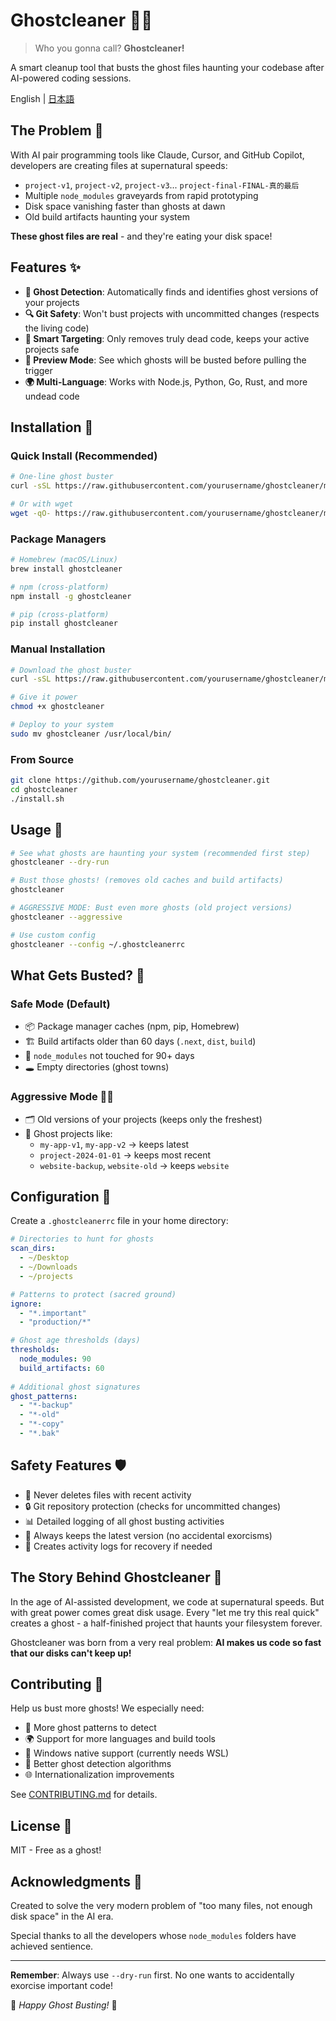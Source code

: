 # Ghostcleaner 👻🧹

> Who you gonna call? **Ghostcleaner!**

A smart cleanup tool that busts the ghost files haunting your codebase after AI-powered coding sessions.

English | [日本語](README.ja.md)

## The Problem 👻

With AI pair programming tools like Claude, Cursor, and GitHub Copilot, developers are creating files at supernatural speeds:

- `project-v1`, `project-v2`, `project-v3`... `project-final-FINAL-真的最后` 
- Multiple `node_modules` graveyards from rapid prototyping
- Disk space vanishing faster than ghosts at dawn
- Old build artifacts haunting your system

**These ghost files are real** - and they're eating your disk space!

## Features ✨

- **👻 Ghost Detection**: Automatically finds and identifies ghost versions of your projects
- **🔍 Git Safety**: Won't bust projects with uncommitted changes (respects the living code)
- **🎯 Smart Targeting**: Only removes truly dead code, keeps your active projects safe
- **👀 Preview Mode**: See which ghosts will be busted before pulling the trigger
- **🌍 Multi-Language**: Works with Node.js, Python, Go, Rust, and more undead code

## Installation 🚀

### Quick Install (Recommended)

```bash
# One-line ghost buster
curl -sSL https://raw.githubusercontent.com/yourusername/ghostcleaner/main/scripts/install-one-liner.sh | bash

# Or with wget
wget -qO- https://raw.githubusercontent.com/yourusername/ghostcleaner/main/scripts/install-one-liner.sh | bash
```

### Package Managers

```bash
# Homebrew (macOS/Linux)
brew install ghostcleaner

# npm (cross-platform)
npm install -g ghostcleaner

# pip (cross-platform)
pip install ghostcleaner
```

### Manual Installation

```bash
# Download the ghost buster
curl -sSL https://raw.githubusercontent.com/yourusername/ghostcleaner/main/ghostcleaner.sh -o ghostcleaner

# Give it power
chmod +x ghostcleaner

# Deploy to your system
sudo mv ghostcleaner /usr/local/bin/
```

### From Source

```bash
git clone https://github.com/yourusername/ghostcleaner.git
cd ghostcleaner
./install.sh
```

## Usage 👻

```bash
# See what ghosts are haunting your system (recommended first step)
ghostcleaner --dry-run

# Bust those ghosts! (removes old caches and build artifacts)
ghostcleaner

# AGGRESSIVE MODE: Bust even more ghosts (old project versions)
ghostcleaner --aggressive

# Use custom config
ghostcleaner --config ~/.ghostcleanerrc
```

## What Gets Busted? 🎯

### Safe Mode (Default)
- 📦 Package manager caches (npm, pip, Homebrew)
- 🏗️ Build artifacts older than 60 days (`.next`, `dist`, `build`)
- 📁 `node_modules` not touched for 90+ days
- 🕳️ Empty directories (ghost towns)

### Aggressive Mode 👻💀
- 🗂️ Old versions of your projects (keeps only the freshest)
- 👻 Ghost projects like:
  - `my-app-v1`, `my-app-v2` → keeps latest
  - `project-2024-01-01` → keeps most recent
  - `website-backup`, `website-old` → keeps `website`

## Configuration 🔧

Create a `.ghostcleanerrc` file in your home directory:

```yaml
# Directories to hunt for ghosts
scan_dirs:
  - ~/Desktop
  - ~/Downloads
  - ~/projects

# Patterns to protect (sacred ground)
ignore:
  - "*.important"
  - "production/*"

# Ghost age thresholds (days)
thresholds:
  node_modules: 90
  build_artifacts: 60
  
# Additional ghost signatures
ghost_patterns:
  - "*-backup"
  - "*-old"
  - "*-copy"
  - "*.bak"
```

## Safety Features 🛡️

- 🚨 Never deletes files with recent activity
- 🔒 Git repository protection (checks for uncommitted changes)
- 📊 Detailed logging of all ghost busting activities
- 👻 Always keeps the latest version (no accidental exorcisms)
- 📝 Creates activity logs for recovery if needed

## The Story Behind Ghostcleaner 📖

In the age of AI-assisted development, we code at supernatural speeds. But with great power comes great disk usage. Every "let me try this real quick" creates a ghost - a half-finished project that haunts your filesystem forever.

Ghostcleaner was born from a very real problem: **AI makes us code so fast that our disks can't keep up!**

## Contributing 🤝

Help us bust more ghosts! We especially need:

- 👻 More ghost patterns to detect
- 🌍 Support for more languages and build tools
- 🔧 Windows native support (currently needs WSL)
- 🎨 Better ghost detection algorithms
- 🌐 Internationalization improvements

See [CONTRIBUTING.md](CONTRIBUTING.md) for details.

## License 📄

MIT - Free as a ghost!

## Acknowledgments 🙏

Created to solve the very modern problem of "too many files, not enough disk space" in the AI era.

Special thanks to all the developers whose `node_modules` folders have achieved sentience.

---

**Remember**: Always use `--dry-run` first. No one wants to accidentally exorcise important code!

👻 *Happy Ghost Busting!* 👻